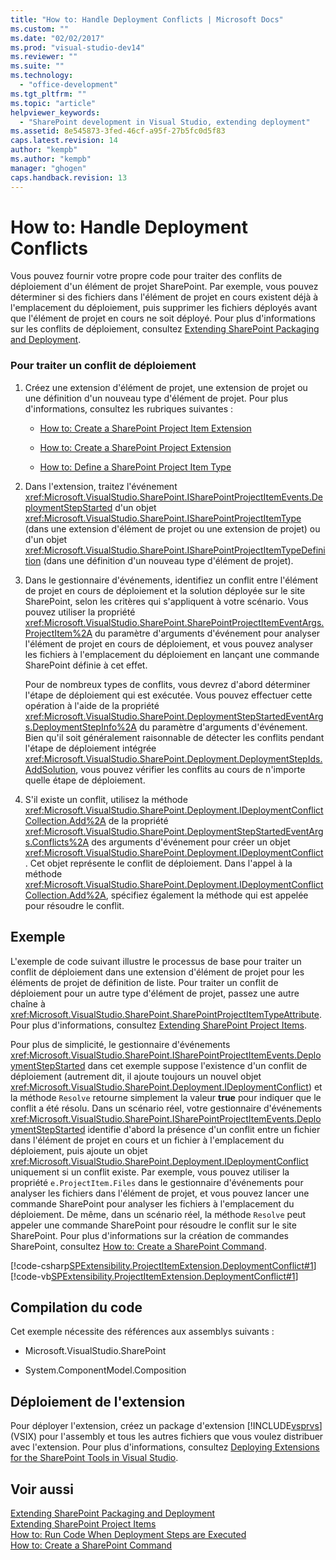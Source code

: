 ```yaml
---
title: "How to: Handle Deployment Conflicts | Microsoft Docs"
ms.custom: ""
ms.date: "02/02/2017"
ms.prod: "visual-studio-dev14"
ms.reviewer: ""
ms.suite: ""
ms.technology: 
  - "office-development"
ms.tgt_pltfrm: ""
ms.topic: "article"
helpviewer_keywords: 
  - "SharePoint development in Visual Studio, extending deployment"
ms.assetid: 8e545873-3fed-46cf-a95f-27b5fc0d5f83
caps.latest.revision: 14
author: "kempb"
ms.author: "kempb"
manager: "ghogen"
caps.handback.revision: 13
---
```

# How to: Handle Deployment Conflicts
  Vous pouvez fournir votre propre code pour traiter des conflits de déploiement d'un élément de projet SharePoint.  Par exemple, vous pouvez déterminer si des fichiers dans l'élément de projet en cours existent déjà à l'emplacement du déploiement, puis supprimer les fichiers déployés avant que l'élément de projet en cours ne soit déployé.  Pour plus d'informations sur les conflits de déploiement, consultez [Extending SharePoint Packaging and Deployment](../sharepoint/extending-sharepoint-packaging-and-deployment.md).  
  
### Pour traiter un conflit de déploiement  
  
1.  Créez une extension d'élément de projet, une extension de projet ou une définition d'un nouveau type d'élément de projet.  Pour plus d'informations, consultez les rubriques suivantes :  
  
    -   [How to: Create a SharePoint Project Item Extension](../sharepoint/how-to-create-a-sharepoint-project-item-extension.md)  
  
    -   [How to: Create a SharePoint Project Extension](../sharepoint/how-to-create-a-sharepoint-project-extension.md)  
  
    -   [How to: Define a SharePoint Project Item Type](../sharepoint/how-to-define-a-sharepoint-project-item-type.md)  
  
2.  Dans l'extension, traitez l'événement <xref:Microsoft.VisualStudio.SharePoint.ISharePointProjectItemEvents.DeploymentStepStarted> d'un objet <xref:Microsoft.VisualStudio.SharePoint.ISharePointProjectItemType> \(dans une extension d'élément de projet ou une extension de projet\) ou d'un objet <xref:Microsoft.VisualStudio.SharePoint.ISharePointProjectItemTypeDefinition> \(dans une définition d'un nouveau type d'élément de projet\).  
  
3.  Dans le gestionnaire d'événements, identifiez un conflit entre l'élément de projet en cours de déploiement et la solution déployée sur le site SharePoint, selon les critères qui s'appliquent à votre scénario.  Vous pouvez utiliser la propriété <xref:Microsoft.VisualStudio.SharePoint.SharePointProjectItemEventArgs.ProjectItem%2A> du paramètre d'arguments d'événement pour analyser l'élément de projet en cours de déploiement, et vous pouvez analyser les fichiers à l'emplacement du déploiement en lançant une commande SharePoint définie à cet effet.  
  
     Pour de nombreux types de conflits, vous devrez d'abord déterminer l'étape de déploiement qui est exécutée.  Vous pouvez effectuer cette opération à l'aide de la propriété <xref:Microsoft.VisualStudio.SharePoint.DeploymentStepStartedEventArgs.DeploymentStepInfo%2A> du paramètre d'arguments d'événement.  Bien qu'il soit généralement raisonnable de détecter les conflits pendant l'étape de déploiement intégrée <xref:Microsoft.VisualStudio.SharePoint.Deployment.DeploymentStepIds.AddSolution>, vous pouvez vérifier les conflits au cours de n'importe quelle étape de déploiement.  
  
4.  S'il existe un conflit, utilisez la méthode <xref:Microsoft.VisualStudio.SharePoint.Deployment.IDeploymentConflictCollection.Add%2A> de la propriété <xref:Microsoft.VisualStudio.SharePoint.DeploymentStepStartedEventArgs.Conflicts%2A> des arguments d'événement pour créer un objet <xref:Microsoft.VisualStudio.SharePoint.Deployment.IDeploymentConflict>.  Cet objet représente le conflit de déploiement.  Dans l'appel à la méthode <xref:Microsoft.VisualStudio.SharePoint.Deployment.IDeploymentConflictCollection.Add%2A>, spécifiez également la méthode qui est appelée pour résoudre le conflit.  
  
## Exemple  
 L'exemple de code suivant illustre le processus de base pour traiter un conflit de déploiement dans une extension d'élément de projet pour les éléments de projet de définition de liste.  Pour traiter un conflit de déploiement pour un autre type d'élément de projet, passez une autre chaîne à <xref:Microsoft.VisualStudio.SharePoint.SharePointProjectItemTypeAttribute>.  Pour plus d'informations, consultez [Extending SharePoint Project Items](../sharepoint/extending-sharepoint-project-items.md).  
  
 Pour plus de simplicité, le gestionnaire d'événements <xref:Microsoft.VisualStudio.SharePoint.ISharePointProjectItemEvents.DeploymentStepStarted> dans cet exemple suppose l'existence d'un conflit de déploiement \(autrement dit, il ajoute toujours un nouvel objet <xref:Microsoft.VisualStudio.SharePoint.Deployment.IDeploymentConflict>\) et la méthode `Resolve` retourne simplement la valeur **true** pour indiquer que le conflit a été résolu.  Dans un scénario réel, votre gestionnaire d'événements <xref:Microsoft.VisualStudio.SharePoint.ISharePointProjectItemEvents.DeploymentStepStarted> identifie d'abord la présence d'un conflit entre un fichier dans l'élément de projet en cours et un fichier à l'emplacement du déploiement, puis ajoute un objet <xref:Microsoft.VisualStudio.SharePoint.Deployment.IDeploymentConflict> uniquement si un conflit existe.  Par exemple, vous pouvez utiliser la propriété `e.ProjectItem.Files` dans le gestionnaire d'événements pour analyser les fichiers dans l'élément de projet, et vous pouvez lancer une commande SharePoint pour analyser les fichiers à l'emplacement du déploiement.  De même, dans un scénario réel, la méthode `Resolve` peut appeler une commande SharePoint pour résoudre le conflit sur le site SharePoint.  Pour plus d'informations sur la création de commandes SharePoint, consultez [How to: Create a SharePoint Command](../sharepoint/how-to-create-a-sharepoint-command.md).  
  
 [!code-csharp[SPExtensibility.ProjectItemExtension.DeploymentConflict#1](../snippets/csharp/VS_Snippets_OfficeSP/spextensibility.projectitemextension.deploymentconflict/cs/extension/deploymentconflictextension.cs#1)]
 [!code-vb[SPExtensibility.ProjectItemExtension.DeploymentConflict#1](../snippets/visualbasic/VS_Snippets_OfficeSP/spextensibility.projectitemextension.deploymentconflict/vb/extension/deploymentconflictextension.vb#1)]  
  
## Compilation du code  
 Cet exemple nécessite des références aux assemblys suivants :  
  
-   Microsoft.VisualStudio.SharePoint  
  
-   System.ComponentModel.Composition  
  
## Déploiement de l'extension  
 Pour déployer l'extension, créez un package d'extension [!INCLUDE[vsprvs](../sharepoint/includes/vsprvs-md.md)] \(VSIX\) pour l'assembly et tous les autres fichiers que vous voulez distribuer avec l'extension.  Pour plus d'informations, consultez [Deploying Extensions for the SharePoint Tools in Visual Studio](../sharepoint/deploying-extensions-for-the-sharepoint-tools-in-visual-studio.md).  
  
## Voir aussi  
 [Extending SharePoint Packaging and Deployment](../sharepoint/extending-sharepoint-packaging-and-deployment.md)   
 [Extending SharePoint Project Items](../sharepoint/extending-sharepoint-project-items.md)   
 [How to: Run Code When Deployment Steps are Executed](../sharepoint/how-to-run-code-when-deployment-steps-are-executed.md)   
 [How to: Create a SharePoint Command](../sharepoint/how-to-create-a-sharepoint-command.md)  
  
  